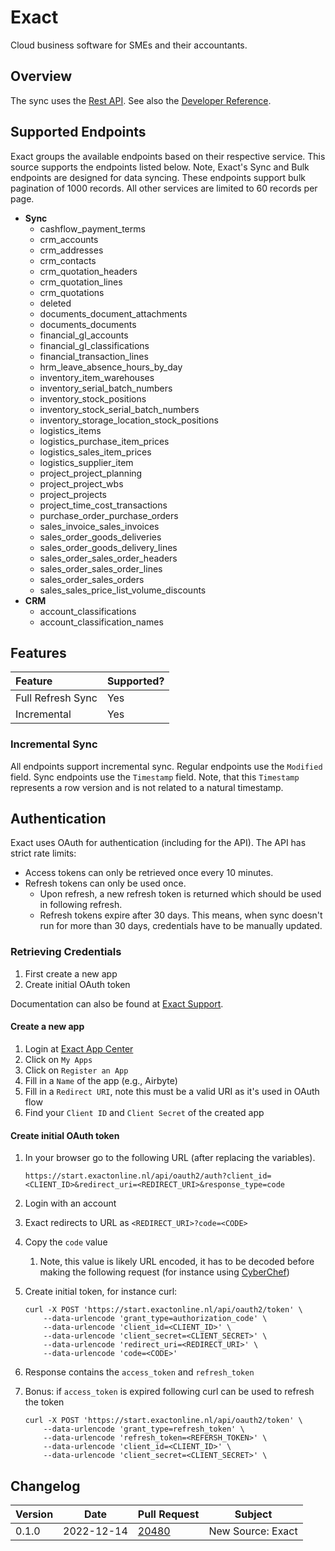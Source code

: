 # Exact

Cloud business software for SMEs and their accountants.

## Overview

The sync uses the [Rest API](https://start.exactonline.nl/docs/HlpRestAPIResources.aspx?SourceAction=10). See also the [Developer Reference](https://support.exactonline.com/community/s/knowledge-base#All-All-DNO-Content-gettingstarted).

## Supported Endpoints

Exact groups the available endpoints based on their respective service. This source supports the endpoints listed below. Note, Exact's Sync and Bulk endpoints are designed for data syncing. These endpoints support bulk pagination of 1000 records. All other services are limited to 60 records per page.

- **Sync**
   - cashflow_payment_terms
   - crm_accounts
   - crm_addresses
   - crm_contacts
   - crm_quotation_headers
   - crm_quotation_lines
   - crm_quotations
   - deleted
   - documents_document_attachments
   - documents_documents
   - financial_gl_accounts
   - financial_gl_classifications
   - financial_transaction_lines
   - hrm_leave_absence_hours_by_day
   - inventory_item_warehouses
   - inventory_serial_batch_numbers
   - inventory_stock_positions
   - inventory_stock_serial_batch_numbers
   - inventory_storage_location_stock_positions
   - logistics_items
   - logistics_purchase_item_prices
   - logistics_sales_item_prices
   - logistics_supplier_item
   - project_project_planning
   - project_project_wbs
   - project_projects
   - project_time_cost_transactions
   - purchase_order_purchase_orders
   - sales_invoice_sales_invoices
   - sales_order_goods_deliveries
   - sales_order_goods_delivery_lines
   - sales_order_sales_order_headers
   - sales_order_sales_order_lines
   - sales_order_sales_orders
   - sales_sales_price_list_volume_discounts
- **CRM**
   - account_classifications
   - account_classification_names


## Features

| Feature           | Supported? |
| :---------------- | :--------- |
| Full Refresh Sync | Yes        |
| Incremental       | Yes        |


### Incremental Sync

All endpoints support incremental sync. Regular endpoints use the `Modified` field. Sync endpoints use the `Timestamp` field. Note, that this `Timestamp` represents a row version and is not related to a natural timestamp.


## Authentication

Exact uses OAuth for authentication (including for the API). The API has strict rate limits:
- Access tokens can only be retrieved once every 10 minutes.
- Refresh tokens can only be used once. 
  - Upon refresh, a new refresh token is returned which should be used in following refresh. 
  - Refresh tokens expire after 30 days. This means, when sync doesn't run for more than 30 days, credentials have to be manually updated.


### Retrieving Credentials

1. First create a new app
2. Create initial OAuth token

Documentation can also be found at [Exact Support](https://support.exactonline.com/community/s/knowledge-base#All-All-DNO-Content-oauth-eol-oauth-dev-impleovervw).

#### Create a new app

1. Login at [Exact App Center](https://apps.exactonline.com)
2. Click on `My Apps`
3. Click on `Register an App`
4. Fill in a `Name` of the app (e.g., Airbyte)
5. Fill in a `Redirect URI`, note this must be a valid URI as it's used in OAuth flow
6. Find your `Client ID` and `Client Secret` of the created app

#### Create initial OAuth token

1. In your browser go to the following URL (after replacing the variables).
    
    `https://start.exactonline.nl/api/oauth2/auth?client_id=<CLIENT_ID>&redirect_uri=<REDIRECT_URI>&response_type=code`

2. Login with an account
3. Exact redirects to URL as `<REDIRECT_URI>?code=<CODE>`
4. Copy the `code` value
   1. Note, this value is likely URL encoded, it has to be decoded before making the following request (for instance using [CyberChef](https://cyberchef.org/#recipe=URL_Decode()))
5. Create initial token, for instance curl:

    ```
    curl -X POST 'https://start.exactonline.nl/api/oauth2/token' \
        --data-urlencode 'grant_type=authorization_code' \
        --data-urlencode 'client_id=<CLIENT_ID>' \
        --data-urlencode 'client_secret=<CLIENT_SECRET>' \
        --data-urlencode 'redirect_uri=<REDIRECT_URI>' \
        --data-urlencode 'code=<CODE>'
    ```

6. Response contains the `access_token` and `refresh_token`
7. Bonus: if `access_token` is expired following curl can be used to refresh the token

    ```
    curl -X POST 'https://start.exactonline.nl/api/oauth2/token' \
        --data-urlencode 'grant_type=refresh_token' \
        --data-urlencode 'refresh_token=<REFERSH_TOKEN>' \
        --data-urlencode 'client_id=<CLIENT_ID>' \
        --data-urlencode 'client_secret=<CLIENT_SECRET>' \
    ```

## Changelog

| Version | Date       | Pull Request                                             | Subject           |
| ------- | ---------- | -------------------------------------------------------- | ----------------- |
| 0.1.0   | 2022-12-14 | [20480](https://github.com/airbytehq/airbyte/pull/20480) | New Source: Exact |

